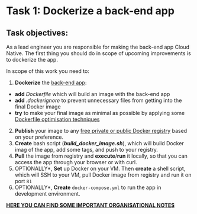 # Task 1: Dockerize a back-end app

## Task objectives:
As a lead engineer you are responsible for making the back-end app Cloud Native.
The first thing you should do in scope of upcoming improvements is to dockerize the app.

In scope of this work you need to:

1. **Dockerize** the [back-end app]():
  - **add** _Dockerfile_ which will build an image with the back-end app
  - **add** _.dockerignore_ to prevent unnecessary files from getting into the final Docker image
  - **try** to make your final image as minimal as possible by applying some [Dockerfile optimisation techniques](https://www.codewall.co.uk/writing-an-optimized-dockerfile/)
2. **Publish** your image to any [free private or public Docker registry](https://www.slant.co/topics/2436/~best-docker-image-private-registries) based on your preference.
3. **Create** bash script (**_build_docker_image.sh_**), which will build Docker imag of the app, add some tags, and push to your registry.
4. **Pull** the image from registry and **execute**/**run** it locally, so that you can access the app through your browser or with curl.
5. OPTIONALLY*, **Set** up Docker on your VM. Then **create** a shell script, which will SSH to your VM, pull Docker image from registry and run it on port `81`
6. OPTIONALLY*, **Create** `docker-compose.yml` to run the app in development environment.

**[HERE YOU CAN FIND SOME IMPORTANT ORGANISATIONAL NOTES](../../../ORG-NOTES.md)**
